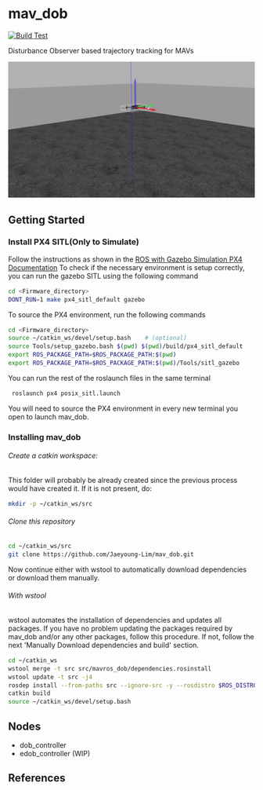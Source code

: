 # mav_dob
[![Build Test](https://github.com/Jaeyoung-Lim/mav_dob/actions/workflows/build_test.yml/badge.svg)](https://github.com/Jaeyoung-Lim/mav_dob/actions/workflows/build_test.yml)

Disturbance Observer based trajectory tracking for MAVs

![dobdemo](mav_dob/resource/dob_controller.gif)

## Getting Started
### Install PX4 SITL(Only to Simulate)
Follow the instructions as shown in the [ROS with Gazebo Simulation PX4 Documentation](https://dev.px4.io/master/en/simulation/ros_interface.html)
To check if the necessary environment is setup correctly, you can run the gazebo SITL using the following command

```bash
cd <Firmware_directory>
DONT_RUN=1 make px4_sitl_default gazebo
```
To source the PX4 environment, run the following commands

```bash
cd <Firmware_directory>
source ~/catkin_ws/devel/setup.bash    # (optional)
source Tools/setup_gazebo.bash $(pwd) $(pwd)/build/px4_sitl_default
export ROS_PACKAGE_PATH=$ROS_PACKAGE_PATH:$(pwd)
export ROS_PACKAGE_PATH=$ROS_PACKAGE_PATH:$(pwd)/Tools/sitl_gazebo
```

You can run the rest of the roslaunch files in the same terminal

```bash
 roslaunch px4 posix_sitl.launch
```

You will need to source the PX4 environment in every new terminal you open to launch mav_dob. 

### Installing mav_dob

###### Create a catkin workspace:

This folder will probably be already created since the previous process would have created it. If it is not present, do:

```bash
mkdir -p ~/catkin_ws/src
```

###### Clone this repository

```bash
cd ~/catkin_ws/src
git clone https://github.com/Jaeyoung-Lim/mav_dob.git
```

Now continue either with wstool to automatically download dependencies or download them manually.

###### With wstool

wstool automates the installation of dependencies and updates all packages. If you have no problem updating the packages required by mav_dob and/or any other packages, follow this procedure. If not, follow the next 'Manually Download dependencies and build' section.

```bash
cd ~/catkin_ws
wstool merge -t src src/mavros_dob/dependencies.rosinstall
wstool update -t src -j4
rosdep install --from-paths src --ignore-src -y --rosdistro $ROS_DISTRO
catkin build
source ~/catkin_ws/devel/setup.bash
```

## Nodes
- dob_controller
- edob_controller (WIP)

## References
